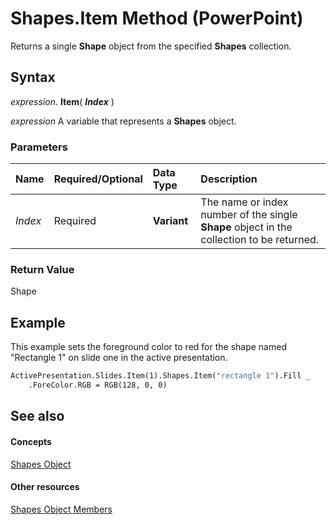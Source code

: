 
# Shapes.Item Method (PowerPoint)

Returns a single  **Shape** object from the specified **Shapes** collection.


## Syntax

 _expression_. **Item**( **_Index_** )

 _expression_ A variable that represents a **Shapes** object.


### Parameters



|**Name**|**Required/Optional**|**Data Type**|**Description**|
|:-----|:-----|:-----|:-----|
| _Index_|Required|**Variant**|The name or index number of the single  **Shape** object in the collection to be returned.|

### Return Value

Shape


## Example

This example sets the foreground color to red for the shape named "Rectangle 1" on slide one in the active presentation.


```vb
ActivePresentation.Slides.Item(1).Shapes.Item("rectangle 1").Fill _
    .ForeColor.RGB = RGB(128, 0, 0)
```


## See also


#### Concepts


[Shapes Object](eb208855-254e-1a0f-884b-4a5edcfd584d.md)
#### Other resources


[Shapes Object Members](75a4880e-71e1-fe10-a719-f7c13389a74e.md)
